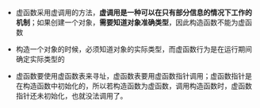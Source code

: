 - 虚函数采用虚调用的方法，**虚调用是一种可以在只有部分信息的情况下工作的机制**；如果创建一个对象，**需要知道对象准确类型**，因此构造函数不能为虚函数

- 构造一个对象的时候，必须知道对象的实际类型，而虚函数行为是在运行期间确定实际类型的

- 虚函数要使用虚函数表来寻址，虚函数表要用虚函数指针调用；虚函数指针是在构造函数中初始化的，所以若构造函数为虚函数，调用构造函数时，虚函数指针还未初始化，也就没法调用了。